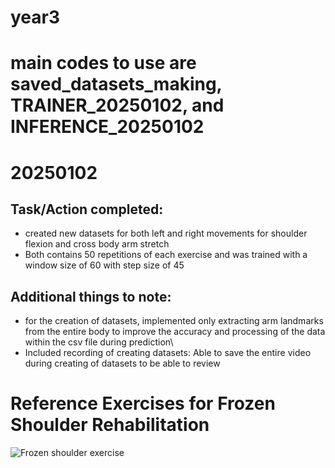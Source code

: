 # year3

# main codes to use are saved_datasets_making, TRAINER_20250102, and INFERENCE_20250102

# 20250102
## Task/Action completed:
- created new datasets for both left and right movements for shoulder flexion and cross body arm stretch
- Both contains 50 repetitions of each exercise and was trained with a window size of 60 with step size of 45
## Additional things to note:
- for the creation of datasets, implemented only extracting arm landmarks from the entire body to improve the accuracy and processing of the data within the csv file during prediction\
- Included recording of creating datasets: Able to save the entire video during creating of datasets to be able to review 












# Reference Exercises for Frozen Shoulder Rehabilitation
![Frozen shoulder exercise](https://scandinavianphysiotherapycenter.com/wp-content/uploads/2019/09/exercises-to-fix-frozen-shoulder.jpg.webp)